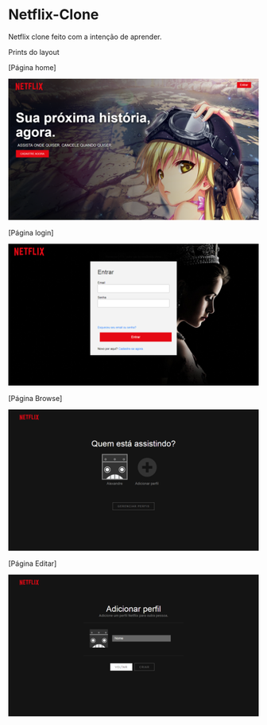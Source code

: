 # Netflix-Clone

Netflix clone feito com a intenção de aprender.

Prints do layout

[Página home]

![alt text](https://github.com/kaway404/Netflix-Clone/blob/master/apresentar/background_home_alterado.png?raw=true)

[Página login]

![alt text](https://github.com/kaway404/Netflix-Clone/blob/master/apresentar/login.png?raw=true)

[Página Browse]

![alt text](https://github.com/kaway404/Netflix-Clone/blob/master/apresentar/assistindo.png?raw=true)

[Página Editar]

![alt text](https://github.com/kaway404/Netflix-Clone/blob/master/apresentar/editando3.png?raw=true)